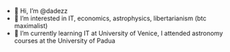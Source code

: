 - 👋 Hi, I’m @dadezz
- 👀 I’m interested in IT, economics, astrophysics, libertarianism (btc maximalist)
- 🌱 I’m currently learning IT at University of Venice, I attended astronomy courses at the University of Padua
